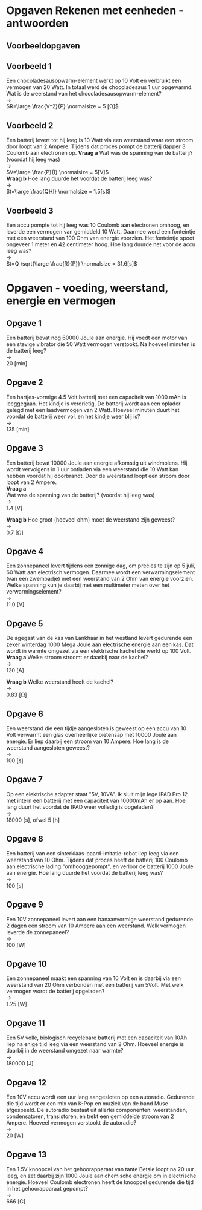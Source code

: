 # Opgaven Rekenen met eenheden - antwoorden

## Voorbeeldopgaven 
## Voorbeeld 1
Een chocoladesausopwarm-element werkt op 10 Volt en verbruikt een vermogen van 20 Watt. In totaal werd de chocoladesaus 1 uur opgewarmd. Wat is de weerstand van het chocoladesausopwarm-element?   
->    
$R=\large \frac{V^2}{P} \normalsize = 5 [Ω]$
## Voorbeeld 2
Een batterij levert tot hij leeg is 10 Watt via een weerstand waar een stroom door loopt van 2 Ampere. Tijdens dat proces pompt de batterij dapper 3 Coulomb aan electronen op.
**Vraag a**
Wat was de spanning van de batterij? (voordat hij leeg was)   
->   
$V=\large \frac{P}{I} \normalsize = 5[V]$  
**Vraag b**
Hoe lang duurde het voordat de batterij leeg was?   
->   
$t=\large \frac{Q}{I} \normalsize = 1.5[s]$  

## Voorbeeld 3
Een accu pompte tot hij leeg was 10 Coulomb aan electronen omhoog, en leverde een vermogen van gemiddeld 10 Watt. Daarmee werd een fonteintje met een weerstand van 100 Ohm van energie voorzien. Het fonteintje spoot ongeveer 1 meter en 42 centimeter hoog. Hoe lang duurde het voor de accu leeg was?   
->    
$t=Q \sqrt{\large \frac{R}{P}} \normalsize = 31.6[s]$  

# Opgaven - voeding, weerstand, energie en vermogen
## Opgave 1
Een batterij bevat nog 60000 Joule aan energie. Hij voedt een motor van een stevige vibrator die 50 Watt vermogen verstookt. Na hoeveel minuten is de batterij leeg?   
->    
20 [min]

## Opgave 2
Een hartjes-vormige 4.5 Volt batterij met een capaciteit van 1000 mAh is leeggegaan. Het kindje is verdrietig. De batterij wordt aan een oplader gelegd met een laadvermogen van 2 Watt.
Hoeveel minuten duurt het voordat de batterij weer vol, en het kindje weer blij is?   
->    
135 [min]

## Opgave 3
Een batterij bevat 10000 Joule aan energie afkomstig uit windmolens. Hij wordt vervolgens in 1 uur ontladen via een weerstand die 10 Watt kan hebben voordat hij doorbrandt. Door de weerstand loopt een stroom door loopt van 2 Ampere.   
**Vraag a**   
Wat was de spanning van de batterij? (voordat hij leeg was)   
->   
1.4 [V]

**Vraag b**
Hoe groot (hoeveel ohm) moet de weerstand zijn geweest?   
->   
0.7 [Ω]

## Opgave 4
Een zonnepaneel levert tijdens een zonnige dag, om precies te zijn op 5 juli, 60 Watt aan electrisch vermogen. Daarmee wordt een verwarmingselement (van een zwembadje) met een weerstand van 2 Ohm van energie voorzien. Welke spanning kun je daarbij met een multimeter meten over het verwarmingselement?   
->   
11.0 [V]
 
## Opgave 5 
De agegaat van de kas van Lankhaar in het westland levert gedurende een zeker winterdag 1000 Mega Joule aan electrische energie aan een kas. Dat wordt in warmte omgezet via een elektrische kachel die werkt op 100 Volt. 
**Vraag a**
Welke stroom stroomt er daarbij naar de kachel?   
->   
120 [A]

**Vraag b**
Welke weerstand heeft de kachel?   
->   
0.83 [Ω]

## Opgave 6
Een weerstand die een tijdje aangesloten is geweest op een accu van 10 Volt verwarmt een glas overheerlijke bietensap met 10000 Joule aan energie. Er liep daarbij een stroom van 10 Ampere. Hoe lang is de weerstand aangesloten geweest?   
->   
100 [s]

## Opgave 7
Op een elektrische adapter staat "5V, 10VA". Ik sluit mijn lege IPAD Pro 12 met intern een batterij met een capaciteit van 10000mAh er op aan. Hoe lang duurt het voordat de IPAD weer volledig is opgeladen?   
->   
18000 [s], ofwel 5 [h]

## Opgave 8
Een batterij van een sinterklaas-paard-imitatie-robot liep leeg via een weerstand van 10 Ohm. Tijdens dat proces heeft de batterij 100 Coulomb aan electrische lading "omhooggepompt", en verloor de batterij 1000 Joule aan energie.
Hoe lang duurde het voordat de batterij leeg was?   
->   
100 [s]

## Opgave 9
Een 10V zonnepaneel levert aan een banaanvormige weerstand gedurende 2 dagen een stroom van 10 Ampere aan een weerstand. Welk vermogen leverde de zonnepaneel?   
->   
100 [W]

## Opgave 10
Een zonnepaneel maakt een spanning van 10 Volt en is daarbij via een weerstand van 20 Ohm verbonden met een batterij van 5Volt. Met welk vermogen wordt de batterij opgeladen?   
->   
1.25 [W]

## Opgave 11
Een 5V volle, biologisch recyclebare batterij met een capaciteit van 10Ah liep na enige tijd leeg via een weerstand van 2 Ohm. Hoeveel energie is daarbij in de weerstand omgezet naar warmte?   
->   
180000 [J]


## Opgave 12
Een 10V accu wordt een uur lang aangesloten op een autoradio. Gedurende die tijd wordt er een mix van K-Pop en muziek van de band Muse afgespeeld. De autoradio bestaat uit allerlei componenten: weerstanden, condensatoren, transistoren, en trekt een gemiddelde stroom van 2 Ampere. Hoeveel vermogen verstookt de autoradio?   
->   
20 [W]

## Opgave 13
Een 1.5V knoopcel van het gehoorapparaat van tante Betsie loopt na 20 uur leeg, en zet daarbij zijn 1000 Joule aan chemische energie om in electrische energie. Hoeveel Coulomb electronen heeft de knoopcel gedurende die tijd in het gehoorapparaat gepompt?   
->   
666 [C]
